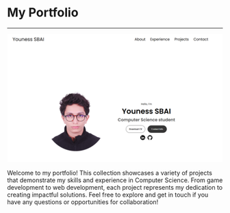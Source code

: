 # My Portfolio

---

![Portfolio Window](assets/portfolio.png)

Welcome to my portfolio! This collection showcases a variety of projects that demonstrate my skills and experience in Computer Science. From game development to web development, each project represents my dedication to creating impactful solutions. Feel free to explore and get in touch if you have any questions or opportunities for collaboration!